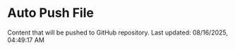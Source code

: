 # Auto Push File

Content that will be pushed to GitHub repository.
Last updated: 08/16/2025, 04:49:17 AM